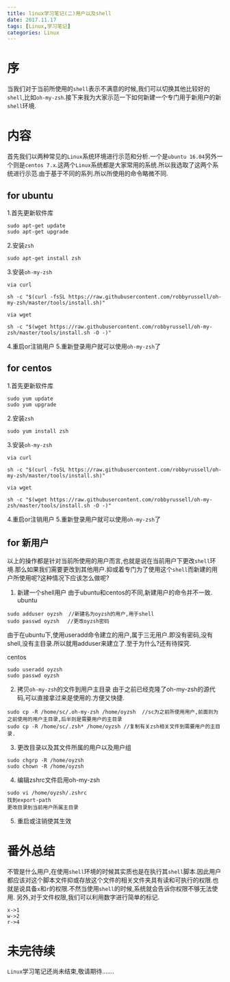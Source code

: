 ```yaml
---
title: linux学习笔记(二)用户以及shell
date: 2017.11.17
tags: [Linux,学习笔记]
categories: Linux
---
```


# 序
当我们对于当前所使用的```shell```表示不满意的时候,我们可以切换其他比较好的```shell```,比如```oh-my-zsh```.接下来我为大家示范一下如何新建一个专门用于新用户的新```shell```环境.

# 内容　
首先我们以两种常见的```Linux```系统环境进行示范和分析.一个是```ubuntu 16.04```另外一个则是```centos 7.x```.这两个```Linux```系统都是大家常用的系统.所以我选取了这两个系统进行示范.由于基于不同的系列.所以所使用的命令略微不同.

## for ubuntu

1.首先更新软件库

```
sudo apt-get update
sudo apt-get upgrade
```
2.安装```zsh```

```
sudo apt-get install zsh
```

3.安装```oh-my-zsh```

```
via curl

sh -c "$(curl -fsSL https://raw.githubusercontent.com/robbyrussell/oh-my-zsh/master/tools/install.sh)"

via wget

sh -c "$(wget https://raw.githubusercontent.com/robbyrussell/oh-my-zsh/master/tools/install.sh -O -)"

```
4.重启or注销用户
5.重新登录用户就可以使用```oh-my-zsh```了


## for centos

1.首先更新软件库

```
sudo yum update
sudo yum upgrade
```
2.安装```zsh```

```
sudo yum install zsh
```

3.安装```oh-my-zsh```

```
via curl

sh -c "$(curl -fsSL https://raw.githubusercontent.com/robbyrussell/oh-my-zsh/master/tools/install.sh)"

via wget

sh -c "$(wget https://raw.githubusercontent.com/robbyrussell/oh-my-zsh/master/tools/install.sh -O -)"

```
4.重启or注销用户
5.重新登录用户就可以使用```oh-my-zsh```了

## for 新用户
以上的操作都是针对当前所使用的用户而言,也就是说在当前用户下更改```shell```环境.那么如果我们需要更改到其他用户.抑或着专门为了使用这个```shell```而新建的用户所使用呢?这种情况下应该怎么做呢?

1. 新建一个shell用户
由于ubuntu和centos的不同,新建用户的命令并不一致.
ubuntu
```
sudo adduser oyzsh  //新建名为oyzsh的用户,用于shell
sudo passwd oyzsh 　//更改oyzsh密码
```
由于在ubuntu下,使用useradd命令建立的用户,属于三无用户.即没有密码,没有shell,没有主目录.所以就用adduser来建立了.至于为什么?还有待探究.

centos
```
sudo useradd oyzsh
sudo passwd oyzsh
```

2. 拷贝```oh-my-zsh```的文件到用户主目录
由于之前已经克隆了oh-my-zsh的源代码,可以直接拿过来是使用的.方便又快捷.

```
sudo cp -R /home/sc/.oh-my-zsh /home/oyzsh  //sc为之前所使用用户,前面则为之前使用的用户主目录,后半则是需要用户的主目录
sudo cp -R /home/sc/.zsh* /home/oyzsh //复制有关zsh相关文件到需要用户的主目录.

```

3. 更改目录以及其文件所属的用户以及用户组

```
sudo chgrp -R /home/oyzsh
sudo chown -R /home/oyzsh
```

4. 编辑zshrc文件启用oh-my-zsh

```
sudo vi /home/oyzsh/.zshrc
找到export-path
更改目录到当前用户所属主目录

```
5. 重启或注销使其生效

# 番外总结
不管是什么用户,在使用```shell```环境的时候其实质也是在执行其```shell```脚本.因此用户都应该对这个脚本文件抑或存放这个文件的相关文件夹具有读和可执行的权限.也就是说具备```x```和```r```的权限.不然当使用```shell```的时候,系统就会告诉你权限不够无法使用.
另外,对于文件权限,我们可以利用数字进行简单的标记.

```
x->1
w->2
r->4
````


# 未完待续
```Linux```学习笔记还尚未结束,敬请期待.......
